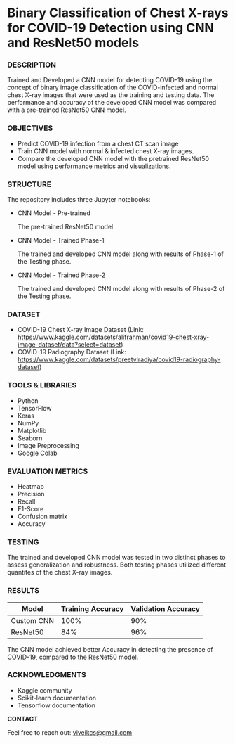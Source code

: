 # **Binary Classification of Chest X-rays for COVID-19 Detection using CNN and ResNet50 models**

### **DESCRIPTION**

Trained and Developed a CNN model for detecting COVID-19 using the concept of binary image classification of the COVID-infected and normal chest X-ray images that were used as the training and testing data. The performance and accuracy of the developed CNN model was compared with a pre-trained ResNet50 CNN model.

### **OBJECTIVES**

- Predict COVID-19 infection from a chest CT scan image
- Train CNN model with normal & infected chest X-ray images.
- Compare the developed CNN model with the pretrained ResNet50 model using performance metrics and visualizations.

### **STRUCTURE**

The repository includes three Jupyter notebooks:

- CNN Model - Pre-trained

  The pre-trained ResNet50 model
  
- CNN Model - Trained Phase-1

  The trained and developed CNN model along with results of Phase-1 of the Testing phase.

- CNN Model - Trained Phase-2

  The trained and developed CNN model along with results of Phase-2 of the Testing phase.

### **DATASET**

- COVID-19 Chest X-ray Image Dataset (Link: https://www.kaggle.com/datasets/alifrahman/covid19-chest-xray-image-dataset/data?select=dataset)
- COVID-19 Radiography Dataset (Link: https://www.kaggle.com/datasets/preetviradiya/covid19-radiography-dataset)

### **TOOLS & LIBRARIES**

- Python
- TensorFlow
- Keras
- NumPy
- Matplotlib
- Seaborn
- Image Preprocessing
- Google Colab

### **EVALUATION METRICS**

- Heatmap
- Precision
- Recall
- F1-Score
- Confusion matrix
- Accuracy

### **TESTING**

The trained and developed CNN model was tested in two distinct phases to assess generalization and robustness. Both testing phases utilized different quantites of the chest X-ray images.

### **RESULTS**

| Model      | Training Accuracy | Validation Accuracy |
| ---------- | ----------------- | ------------------- |  
| Custom CNN |        100%       |         90%         |
| ResNet50   |        84%        |         96%         |

The CNN model achieved better Accuracy in detecting the presence of COVID-19, compared to the ResNet50 model.

### **ACKNOWLEDGMENTS**

- Kaggle community
- Scikit-learn documentation
- Tensorflow documentation

**CONTACT**

Feel free to reach out: viveikcs@gmail.com
